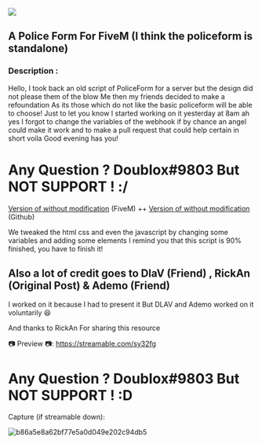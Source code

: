 <a href="https://hits.seeyoufarm.com"><img src="https://hits.seeyoufarm.com/api/count/incr/badge.svg?url=https%3A%2F%2Fgithub.com%2FDoublox%2FDDA-Police-Form&count_bg=%233D71C8&title_bg=%23434040&icon=&icon_color=%23FF0101&title=hits&edge_flat=true"/></a>


## A Police Form For FiveM  (I think the policeform is standalone)

### Description :

Hello, I took back an old script of PoliceForm for a server but the design did not please them of the blow Me then my friends decided to make a refoundation As its those which do not like the basic policeform will be able to choose! Just to let you know I started working on it yesterday at 8am
ah yes I forgot to change the variables of the webhook if by chance an angel could make it work and to make a pull request that could help certain in short voila Good evening has you!


# Any Question ? Doublox#9803 But NOT SUPPORT ! :/


[Version of without modification](https://forum.cfx.re/t/release-application-police-form/1918729) (FiveM)
++
[Version of without modification](https://forum.cfx.re/t/release-application-police-form/1918729) (Github)

We tweaked the html css and even the javascript by changing some variables and adding some elements
I remind you that this script is 90% finished, you have to finish it!

## Also a lot of credit goes to DlaV (Friend) , RickAn (Original Post) & Ademo (Friend)
I worked on it because I had to present it 
But DLAV and Ademo worked on it voluntarily :laughing:

And thanks to RickAn For sharing this resource 

:camera: Preview :camera:: https://streamable.com/sy32fg

# Any Question ? Doublox#9803 But NOT SUPPORT ! :D 


Capture (if streamable down):





![b86a5e8a62bf77e5a0d049e202c94db5](https://user-images.githubusercontent.com/54741305/115491216-d7bcce80-a25f-11eb-98e6-1cf45151a018.jpg)

